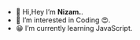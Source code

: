 - 👋 Hi,Hey I’m <b>Nizam.</b>.
- 🤗 I’m interested in Coding 😍.
- 😁 I’m currently learning JavaScript.







